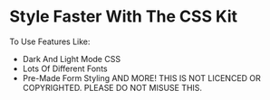 # Style Faster With The CSS Kit
To Use Features Like:
- Dark And Light Mode CSS
- Lots Of Different Fonts
- Pre-Made Form Styling
AND MORE!
THIS IS NOT LICENCED OR COPYRIGHTED.
PLEASE DO NOT MISUSE THIS.
